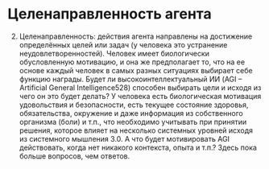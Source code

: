 # Целенаправленность агента

2. Целенаправленность: действия агента направлены на достижение определённых целей или задач (у человека это устранение неудовлетворенностей). Человек имеет биологически обусловленную мотивацию, и она же предполагает то, что на ее основе каждый человек в самых разных ситуациях выбирает себе функцию награды. Будет ли высокоинтеллектуальный ИИ (AGI – Artificial General Intelligence528) способен выбирать цели и исходя из чего он это будет делать? У человека есть биологическая мотивация удовольствия и безопасности, есть текущее состояние здоровья, обязательства, окружение и даже информация из собственного организма (боли) и т.п., что необходимо учитывать при принятии решения, которое влияет на несколько системных уровней исходя из системного мышления 3.0. А что будет мотивировать AGI действовать, когда нет никакого контекста, опыта и т.п.? Здесь пока больше вопросов, чем ответов.
